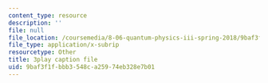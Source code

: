 ```yaml
---
content_type: resource
description: ''
file: null
file_location: /coursemedia/8-06-quantum-physics-iii-spring-2018/9baf3f1fbbb3548ca25974eb328e7b01_tl7q_VZ3eIQ.vtt
file_type: application/x-subrip
resourcetype: Other
title: 3play caption file
uid: 9baf3f1f-bbb3-548c-a259-74eb328e7b01
---
```

